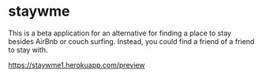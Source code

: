 # staywme

This is a beta application for an alternative for finding a place to stay besides AirBnb
or couch surfing. Instead, you could find a friend of a friend to stay with.

https://staywme1.herokuapp.com/preview

